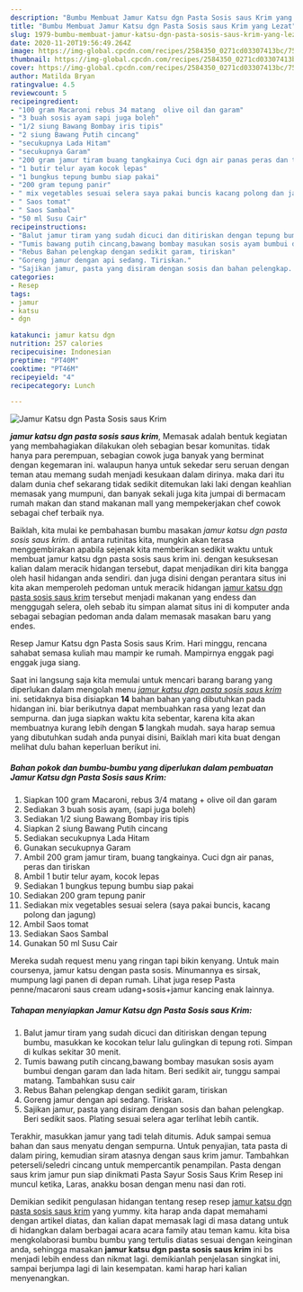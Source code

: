 ```yaml
---
description: "Bumbu Membuat Jamur Katsu dgn Pasta Sosis saus Krim yang Lezat"
title: "Bumbu Membuat Jamur Katsu dgn Pasta Sosis saus Krim yang Lezat"
slug: 1979-bumbu-membuat-jamur-katsu-dgn-pasta-sosis-saus-krim-yang-lezat
date: 2020-11-20T19:56:49.264Z
image: https://img-global.cpcdn.com/recipes/2584350_0271cd03307413bc/751x532cq70/jamur-katsu-dgn-pasta-sosis-saus-krim-foto-resep-utama.jpg
thumbnail: https://img-global.cpcdn.com/recipes/2584350_0271cd03307413bc/751x532cq70/jamur-katsu-dgn-pasta-sosis-saus-krim-foto-resep-utama.jpg
cover: https://img-global.cpcdn.com/recipes/2584350_0271cd03307413bc/751x532cq70/jamur-katsu-dgn-pasta-sosis-saus-krim-foto-resep-utama.jpg
author: Matilda Bryan
ratingvalue: 4.5
reviewcount: 5
recipeingredient:
- "100 gram Macaroni rebus 34 matang  olive oil dan garam"
- "3 buah sosis ayam sapi juga boleh"
- "1/2 siung Bawang Bombay iris tipis"
- "2 siung Bawang Putih cincang"
- "secukupnya Lada Hitam"
- "secukupnya Garam"
- "200 gram jamur tiram buang tangkainya Cuci dgn air panas peras dan tiriskan"
- "1 butir telur ayam kocok lepas"
- "1 bungkus tepung bumbu siap pakai"
- "200 gram tepung panir"
- " mix vegetables sesuai selera saya pakai buncis kacang polong dan jagung"
- " Saos tomat"
- " Saos Sambal"
- "50 ml Susu Cair"
recipeinstructions:
- "Balut jamur tiram yang sudah dicuci dan ditiriskan dengan tepung bumbu, masukkan ke kocokan telur lalu gulingkan di tepung roti. Simpan di kulkas sekitar 30 menit."
- "Tumis bawang putih cincang,bawang bombay masukan sosis ayam bumbui dengan garam dan lada hitam. Beri sedikit air, tunggu sampai matang. Tambahkan susu cair"
- "Rebus Bahan pelengkap dengan sedikit garam, tiriskan"
- "Goreng jamur dengan api sedang. Tiriskan."
- "Sajikan jamur, pasta yang disiram dengan sosis dan bahan pelengkap. Beri sedikit saos. Plating sesuai selera agar terlihat lebih cantik."
categories:
- Resep
tags:
- jamur
- katsu
- dgn

katakunci: jamur katsu dgn 
nutrition: 257 calories
recipecuisine: Indonesian
preptime: "PT40M"
cooktime: "PT46M"
recipeyield: "4"
recipecategory: Lunch

---
```



![Jamur Katsu dgn Pasta Sosis saus Krim](https://img-global.cpcdn.com/recipes/2584350_0271cd03307413bc/751x532cq70/jamur-katsu-dgn-pasta-sosis-saus-krim-foto-resep-utama.jpg)

<b><i>jamur katsu dgn pasta sosis saus krim</i></b>, Memasak adalah bentuk kegiatan yang membahagiakan dilakukan oleh sebagian besar komunitas. tidak hanya para perempuan, sebagian cowok juga banyak yang berminat dengan kegemaran ini. walaupun hanya untuk sekedar seru seruan dengan teman atau memang sudah menjadi kesukaan dalam dirinya. maka dari itu dalam dunia chef sekarang tidak sedikit ditemukan laki laki dengan keahlian memasak yang mumpuni, dan banyak sekali juga kita jumpai di bermacam rumah makan dan stand makanan mall yang mempekerjakan chef cowok sebagai chef terbaik nya.

Baiklah, kita mulai ke pembahasan bumbu masakan <i>jamur katsu dgn pasta sosis saus krim</i>. di antara rutinitas kita, mungkin akan terasa menggembirakan apabila sejenak kita memberikan sedikit waktu untuk membuat jamur katsu dgn pasta sosis saus krim ini. dengan kesuksesan kalian dalam meracik hidangan tersebut, dapat menjadikan diri kita bangga oleh hasil hidangan anda sendiri. dan juga disini dengan perantara situs ini kita akan memperoleh pedoman untuk meracik hidangan <u>jamur katsu dgn pasta sosis saus krim</u> tersebut menjadi makanan yang endess dan menggugah selera, oleh sebab itu simpan alamat situs ini di komputer anda sebagai sebagian pedoman anda dalam memasak masakan baru yang endes.

Resep Jamur Katsu dgn Pasta Sosis saus Krim. Hari minggu, rencana sahabat semasa kuliah mau mampir ke rumah. Mampirnya enggak pagi enggak juga siang.


Saat ini langsung saja kita memulai untuk mencari barang barang yang diperlukan dalam mengolah menu <u><i>jamur katsu dgn pasta sosis saus krim</i></u> ini. setidaknya bisa disiapkan <b>14</b> bahan bahan yang dibutuhkan pada hidangan ini. biar berikutnya dapat membuahkan rasa yang lezat dan sempurna. dan juga siapkan waktu kita sebentar, karena kita akan membuatnya kurang lebih dengan <b>5</b> langkah mudah. saya harap semua yang dibutuhkan sudah anda punyai disini, Baiklah mari kita buat dengan melihat dulu bahan keperluan berikut ini.

<!--inarticleads1-->

##### Bahan pokok dan bumbu-bumbu yang diperlukan dalam pembuatan Jamur Katsu dgn Pasta Sosis saus Krim:

1. Siapkan 100 gram Macaroni, rebus 3/4 matang + olive oil dan garam
1. Sediakan 3 buah sosis ayam, (sapi juga boleh)
1. Sediakan 1/2 siung Bawang Bombay iris tipis
1. Siapkan 2 siung Bawang Putih cincang
1. Sediakan secukupnya Lada Hitam
1. Gunakan secukupnya Garam
1. Ambil 200 gram jamur tiram, buang tangkainya. Cuci dgn air panas, peras dan tiriskan
1. Ambil 1 butir telur ayam, kocok lepas
1. Sediakan 1 bungkus tepung bumbu siap pakai
1. Sediakan 200 gram tepung panir
1. Sediakan  mix vegetables sesuai selera (saya pakai buncis, kacang polong dan jagung)
1. Ambil  Saos tomat
1. Sediakan  Saos Sambal
1. Gunakan 50 ml Susu Cair


Mereka sudah request menu yang ringan tapi bikin kenyang. Untuk main coursenya, jamur katsu dengan pasta sosis. Minumannya es sirsak, mumpung lagi panen di depan rumah. Lihat juga resep Pasta penne/macaroni saus cream udang+sosis+jamur kancing enak lainnya. 

<!--inarticleads2-->

##### Tahapan menyiapkan Jamur Katsu dgn Pasta Sosis saus Krim:

1. Balut jamur tiram yang sudah dicuci dan ditiriskan dengan tepung bumbu, masukkan ke kocokan telur lalu gulingkan di tepung roti. Simpan di kulkas sekitar 30 menit.
1. Tumis bawang putih cincang,bawang bombay masukan sosis ayam bumbui dengan garam dan lada hitam. Beri sedikit air, tunggu sampai matang. Tambahkan susu cair
1. Rebus Bahan pelengkap dengan sedikit garam, tiriskan
1. Goreng jamur dengan api sedang. Tiriskan.
1. Sajikan jamur, pasta yang disiram dengan sosis dan bahan pelengkap. Beri sedikit saos. Plating sesuai selera agar terlihat lebih cantik.


Terakhir, masukkan jamur yang tadi telah ditumis. Aduk sampai semua bahan dan saus menyatu dengan sempurna. Untuk penyajian, tata pasta di dalam piring, kemudian siram atasnya dengan saus krim jamur. Tambahkan peterseli/seledri cincang untuk mempercantik penampilan. Pasta dengan saus krim jamur pun siap dinikmati Pasta Sayur Sosis Saus Krim Resep ini muncul ketika, Laras, anakku bosan dengan menu nasi dan roti. 

Demikian sedikit pengulasan hidangan tentang resep resep <u>jamur katsu dgn pasta sosis saus krim</u> yang yummy. kita harap anda dapat memahami dengan artikel diatas, dan kalian dapat memasak lagi di masa datang untuk di hidangkan dalam berbagai acara acara family atau teman kamu. kita bisa mengkolaborasi bumbu bumbu yang tertulis diatas sesuai dengan keinginan anda, sehingga masakan <b>jamur katsu dgn pasta sosis saus krim</b> ini bs menjadi lebih endess dan nikmat lagi. demikianlah penjelasan singkat ini, sampai berjumpa lagi di lain kesempatan. kami harap hari kalian menyenangkan.
